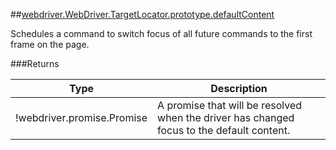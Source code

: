 ##[webdriver.WebDriver.TargetLocator.prototype.defaultContent](https://code.google.com/p/selenium/source/browse/javascript/webdriver/webdriver.js#1344)

Schedules a command to switch focus of all future commands to the first frame
on the page.






###Returns

Type | Description
--- | ---
!webdriver.promise.Promise | A promise that will be resolved when the driver has changed focus to the default content.

